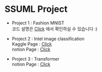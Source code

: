 # SSUML Project

- Project 1 : Fashion MNIST  
코드 설명은 [Click](https://blog.naver.com/ljwon77_/222140157475) 에서 확인하실 수 있습니다 :)

- Project 2 : Intel image classification  
Kaggle Page : [Click](https://www.kaggle.com/lastdefiance20/intel-image-classification-ssuml-team-3)  
notion Page : [Click](https://www.notion.so/Team-3-f5717dafd5ba41a4968693e46734c7ce)  

- Project 3 : Transformer  
notion Page : [Click](https://www.notion.so/Transformer-ac912a1cd3104a68b220f9526f353c46)
